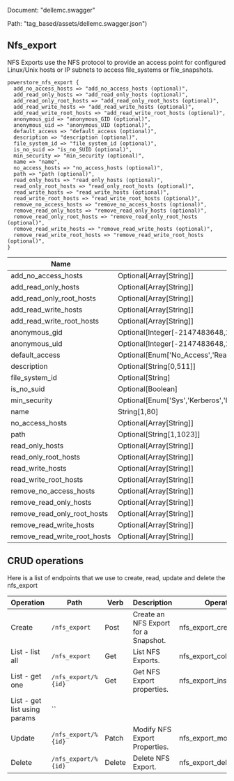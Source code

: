 Document: "dellemc.swagger"


Path: "tag_based/assets/dellemc.swagger.json")

## Nfs_export

NFS Exports use the NFS protocol to provide an access point for configured Linux/Unix hosts or IP subnets to access file_systems or file_snapshots.


```puppet
powerstore_nfs_export {
  add_no_access_hosts => "add_no_access_hosts (optional)",
  add_read_only_hosts => "add_read_only_hosts (optional)",
  add_read_only_root_hosts => "add_read_only_root_hosts (optional)",
  add_read_write_hosts => "add_read_write_hosts (optional)",
  add_read_write_root_hosts => "add_read_write_root_hosts (optional)",
  anonymous_gid => "anonymous_GID (optional)",
  anonymous_uid => "anonymous_UID (optional)",
  default_access => "default_access (optional)",
  description => "description (optional)",
  file_system_id => "file_system_id (optional)",
  is_no_suid => "is_no_SUID (optional)",
  min_security => "min_security (optional)",
  name => "name",
  no_access_hosts => "no_access_hosts (optional)",
  path => "path (optional)",
  read_only_hosts => "read_only_hosts (optional)",
  read_only_root_hosts => "read_only_root_hosts (optional)",
  read_write_hosts => "read_write_hosts (optional)",
  read_write_root_hosts => "read_write_root_hosts (optional)",
  remove_no_access_hosts => "remove_no_access_hosts (optional)",
  remove_read_only_hosts => "remove_read_only_hosts (optional)",
  remove_read_only_root_hosts => "remove_read_only_root_hosts (optional)",
  remove_read_write_hosts => "remove_read_write_hosts (optional)",
  remove_read_write_root_hosts => "remove_read_write_root_hosts (optional)",
}
```

| Name        | Type           | Required       |
| ------------- | ------------- | ------------- |
|add_no_access_hosts | Optional[Array[String]] | false |
|add_read_only_hosts | Optional[Array[String]] | false |
|add_read_only_root_hosts | Optional[Array[String]] | false |
|add_read_write_hosts | Optional[Array[String]] | false |
|add_read_write_root_hosts | Optional[Array[String]] | false |
|anonymous_gid | Optional[Integer[-2147483648,2147483647]] | false |
|anonymous_uid | Optional[Integer[-2147483648,2147483647]] | false |
|default_access | Optional[Enum['No_Access','Read_Only','Read_Write','Root','Read_Only_Root']] | false |
|description | Optional[String[0,511]] | false |
|file_system_id | Optional[String] | false |
|is_no_suid | Optional[Boolean] | false |
|min_security | Optional[Enum['Sys','Kerberos','Kerberos_With_Integrity','Kerberos_With_Encryption']] | false |
|name | String[1,80] | true |
|no_access_hosts | Optional[Array[String]] | false |
|path | Optional[String[1,1023]] | false |
|read_only_hosts | Optional[Array[String]] | false |
|read_only_root_hosts | Optional[Array[String]] | false |
|read_write_hosts | Optional[Array[String]] | false |
|read_write_root_hosts | Optional[Array[String]] | false |
|remove_no_access_hosts | Optional[Array[String]] | false |
|remove_read_only_hosts | Optional[Array[String]] | false |
|remove_read_only_root_hosts | Optional[Array[String]] | false |
|remove_read_write_hosts | Optional[Array[String]] | false |
|remove_read_write_root_hosts | Optional[Array[String]] | false |



## CRUD operations

Here is a list of endpoints that we use to create, read, update and delete the nfs_export

| Operation | Path | Verb | Description | OperationID |
| ------------- | ------------- | ------------- | ------------- | ------------- |
|Create|`/nfs_export`|Post|Create an NFS Export for a Snapshot.|nfs_export_create|
|List - list all|`/nfs_export`|Get|List NFS Exports.|nfs_export_collection_query|
|List - get one|`/nfs_export/%{id}`|Get|Get NFS Export properties.|nfs_export_instance_query|
|List - get list using params|``||||
|Update|`/nfs_export/%{id}`|Patch|Modify NFS Export Properties.|nfs_export_modify|
|Delete|`/nfs_export/%{id}`|Delete|Delete NFS Export.|nfs_export_delete|
